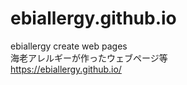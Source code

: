 # ebiallergy.github.io
ebiallergy create web pages<br>
海老アレルギーが作ったウェブページ等<br>
<https://ebiallergy.github.io/>
